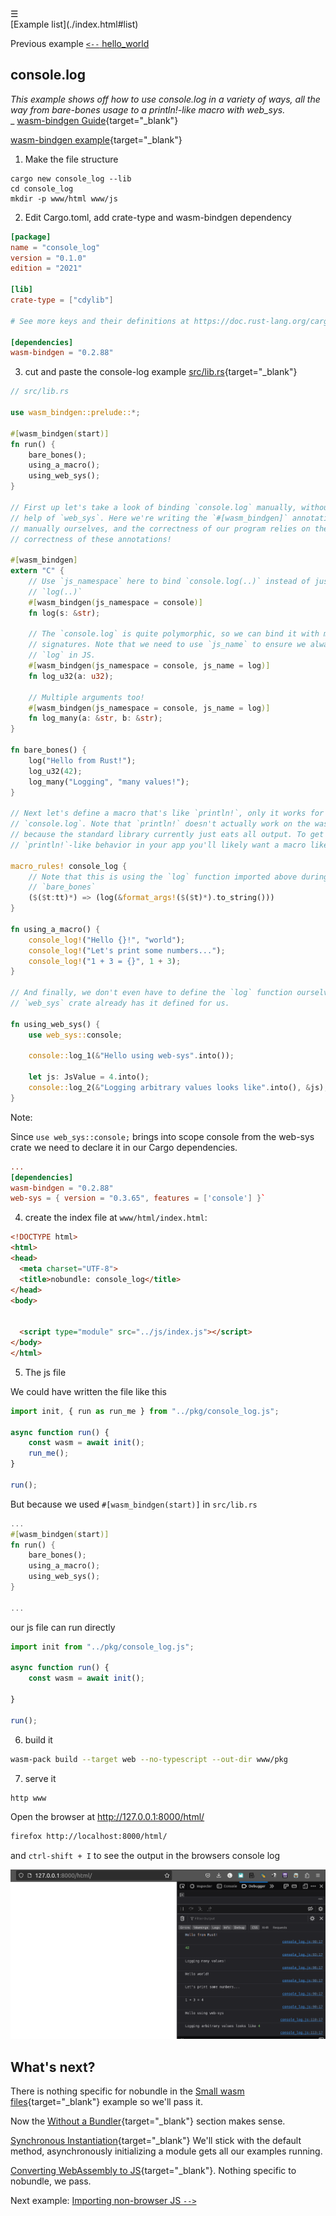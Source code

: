 <div class="navbar"><a class="openbtn" onclick="openNav()">&#9776;</a></div>
<main>
[Example list](./index.html#list)

Previous example [`<--` hello_world](./001_hello_world.html)

## console.log

*This example shows off how to use console.log in a variety of ways, all the way from bare-bones usage to a println!-like macro with web_sys.*  
_ [wasm-bindgen Guide](https://rustwasm.github.io/wasm-bindgen/examples/console-log.html){target="_blank"}

[wasm-bindgen example](https://github.com/rustwasm/wasm-bindgen/tree/master/examples/console_log){target="_blank"}

1. Make the file structure

```
cargo new console_log --lib
cd console_log
mkdir -p www/html www/js
```

2. Edit Cargo.toml, add crate-type and wasm-bindgen dependency

```toml
[package]
name = "console_log"
version = "0.1.0"
edition = "2021"

[lib]
crate-type = ["cdylib"]

# See more keys and their definitions at https://doc.rust-lang.org/cargo/reference/manifest.html

[dependencies]
wasm-bindgen = "0.2.88"

```

3. cut and paste the console-log example [src/lib.rs](https://rustwasm.github.io/wasm-bindgen/examples/console-log.html){target="_blank"}


```rust
// src/lib.rs

use wasm_bindgen::prelude::*;

#[wasm_bindgen(start)]
fn run() {
    bare_bones();
    using_a_macro();
    using_web_sys();
}

// First up let's take a look of binding `console.log` manually, without the
// help of `web_sys`. Here we're writing the `#[wasm_bindgen]` annotations
// manually ourselves, and the correctness of our program relies on the
// correctness of these annotations!

#[wasm_bindgen]
extern "C" {
    // Use `js_namespace` here to bind `console.log(..)` instead of just
    // `log(..)`
    #[wasm_bindgen(js_namespace = console)]
    fn log(s: &str);

    // The `console.log` is quite polymorphic, so we can bind it with multiple
    // signatures. Note that we need to use `js_name` to ensure we always call
    // `log` in JS.
    #[wasm_bindgen(js_namespace = console, js_name = log)]
    fn log_u32(a: u32);

    // Multiple arguments too!
    #[wasm_bindgen(js_namespace = console, js_name = log)]
    fn log_many(a: &str, b: &str);
}

fn bare_bones() {
    log("Hello from Rust!");
    log_u32(42);
    log_many("Logging", "many values!");
}

// Next let's define a macro that's like `println!`, only it works for
// `console.log`. Note that `println!` doesn't actually work on the wasm target
// because the standard library currently just eats all output. To get
// `println!`-like behavior in your app you'll likely want a macro like this.

macro_rules! console_log {
    // Note that this is using the `log` function imported above during
    // `bare_bones`
    ($($t:tt)*) => (log(&format_args!($($t)*).to_string()))
}

fn using_a_macro() {
    console_log!("Hello {}!", "world");
    console_log!("Let's print some numbers...");
    console_log!("1 + 3 = {}", 1 + 3);
}

// And finally, we don't even have to define the `log` function ourselves! The
// `web_sys` crate already has it defined for us.

fn using_web_sys() {
    use web_sys::console;

    console::log_1(&"Hello using web-sys".into());

    let js: JsValue = 4.into();
    console::log_2(&"Logging arbitrary values looks like".into(), &js);
}

```

Note: 

Since `use web_sys::console;` brings into scope console from the web-sys crate we need to 
declare it in our Cargo dependencies.

```toml
...
[dependencies]
wasm-bindgen = "0.2.88"
web-sys = { version = "0.3.65", features = ['console'] }`
```

4. create the index file at `www/html/index.html`:

```html
<!DOCTYPE html>
<html>
<head>
  <meta charset="UTF-8">
  <title>nobundle: console_log</title>
</head>
<body>


  <script type="module" src="../js/index.js"></script>
</body>
</html>

```

5. The js file 

We could have written the file like this

```javascript
import init, { run as run_me } from "../pkg/console_log.js";

async function run() {
    const wasm = await init();
    run_me();
}

run();
```

But because we used `#[wasm_bindgen(start)]` in `src/lib.rs`

```rust
...
#[wasm_bindgen(start)]
fn run() {
    bare_bones();
    using_a_macro();
    using_web_sys();
}

...
```

our js file can run directly

```javascript
import init from "../pkg/console_log.js";

async function run() {
    const wasm = await init();

}

run();

```

6. build it

```sh
wasm-pack build --target web --no-typescript --out-dir www/pkg
```

7. serve it

```sh
http www
```

Open the browser at http://127.0.0.1:8000/html/  

```sh
firefox http://localhost:8000/html/
```

and `ctrl-shift + I` to see the output in the browsers console log

![Console log](./pix/console_log.png)

## What's next?

There is nothing specific for nobundle in the [Small wasm files](https://rustwasm.github.io/wasm-bindgen/examples/add.html){target="_blank"} example so we'll pass it.

Now the [Without a Bundler](https://rustwasm.github.io/wasm-bindgen/examples/without-a-bundler.html){target="_blank"}  section makes sense. 

[Synchronous Instantiation](https://rustwasm.github.io/wasm-bindgen/examples/synchronous-instantiation.html){target="_blank"} We'll stick with the default method, asynchronously initializing a module gets all our examples running.

[Converting WebAssembly to JS](https://rustwasm.github.io/wasm-bindgen/examples/wasm2js.html){target="_blank"}. 
Nothing specific to nobundle, we pass.


Next example: [Importing non-browser JS `-->`](./003_importing_non-browser_JS.html)

</main>

<script src="https://lerina.github.io/js/toc.js"></script>
<script>
let anchor= document.createElement('a');
anchor.href="javascript:closeNav()"; //void(0)"; //anchor[0].onclick = closeNav();
anchor.className = "closebtn";  
anchor.innerHTML="&times;";
document.getElementById("TOC").prepend(anchor);

let navCrumbs= document.createElement('div');
navCrumbs.className = "hover-nav";
navCrumbs.innerHTML = `
<div class="hover-nav">
<ul>
<li><a href="../../../../index.html">⇦ home</a></li>
<li><a href="../index.html">hello_world</a></li>
</ul>
</div>`;
document.getElementById("TOC").prepend(navCrumbs); 
</script>
